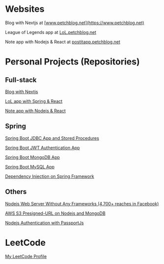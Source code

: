 # Websites

Blog with Nextjs at [www.petchblog.net](https://www.petchblog.net)

League of Legends app at [LoL.petchblog.net](https://LoL.petchblog.net)

Note app with Nodejs & React at [postitapp.petchblog.net](https://postitapp.petchblog.net)

# Personal Projects (Repositories)

## Full-stack

[Blog with Nextjs](https://github.com/kiart-tantasi/nextjs-blog-typescript-mongodb)

[LoL app with Spring & React](https://github.com/kiart-tantasi/league-of-legends-app)

[Note app with Nodejs & React](https://github.com/kiart-tantasi/note-app-nodejs-react)

## Spring

[Spring Boot JDBC App and Stored Procedures](https://github.com/kiart-tantasi/spring-boot-jdbc)

[Spring Boot JWT Authentication App](https://github.com/kiart-tantasi/spring-boot-security-jwt)

[Spring Boot MongoDB App](https://github.com/kiart-tantasi/spring-boot-mongodb)

[Spring Boot MySQL App](https://github.com/kiart-tantasi/spring-boot-mysql)

[Dependency Injection on Spring Framework](https://github.com/kiart-tantasi/spring-dependency-injection)

## Others

[Nodejs Web Server Without Any Frameworks (4,700+ reaches in Facebook)](https://github.com/kiart-tantasi/nodejs-web-server-without-web-frameworks)

[AWS S3 Presigned-URL on Nodejs and MongoDB](https://github.com/kiart-tantasi/aws-s3-presigned-url-nodejs-mongodb)

[Nodejs Authentication with PassportJs](https://github.com/kiart-tantasi/login-passportjs-local-and-google-oauth-strategies)

# LeetCode

[My LeetCode Profile](https://leetcode.com/kiart-tantasi/)
